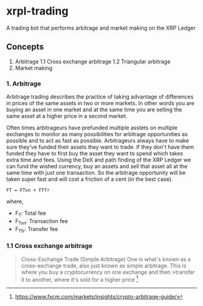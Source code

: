 # xrpl-trading
A trading bot that performs arbitrage and market making on the XRP Ledger

## Concepts
1. Arbitrage
  1.1 Cross exchange arbitrage
  1.2 Triangular arbitrage
2. Market making

### 1. Arbitrage
Arbitrage trading describes the practice of taking advantage of differences in prices of the same assets in two or more markets.
In other words you are buying an asset in one market and at the same time you are selling the same asset at a higher price in a second market.

Often times arbitrageurs have prefunded multiple asstets on multiple exchanges to monitor as many possibilities for arbitrage opportunities as possible and to act as fast as possible. Arbitrageurs always have to make sure they've funded their assets they want to trade. If they don't have them funded they have to first buy the asset they want to spend which takes extra time and fees. Using the DeX and path finding of the XRP Ledger we can fund the wished currency, buy an assets and sell that asset all at the same time with just one transaction. So the arbitrage opportunity will be taken super fast and will cost a friction of a cent (in the best case).

```
FT = FTxn + FTfr
```
where,
 - F<sub>T</sub>: Total fee
 - F<sub>Txn</sub>: Transaction fee
 - F<sub>Tfr</sub>: Transfer fee

### 1.1 Cross exchange arbitrage
>Cross-Exchange Trade (Simple Arbitrage)
>One is what's known as a cross-exchange trade, also just known as simple arbitrage. This is where you buy a cryptocurrency on one exchange and then >transfer it to another, where it's sold for a higher price [^1]

[^1]: https://www.fxcm.com/markets/insights/crypto-arbitrage-guide/
